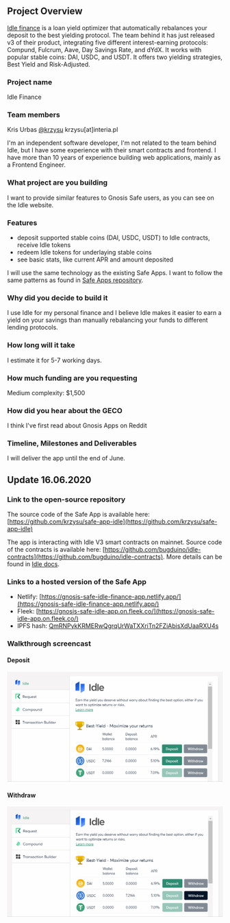 ## Project Overview

[Idle finance](https://idle.finance/#/) is a loan yield optimizer that automatically rebalances your deposit to the best yielding protocol. The team behind it has just released v3 of their product, integrating five different interest-earning protocols: Compund, Fulcrum, Aave, Day Savings Rate, and dYdX. It works with popular stable coins: DAI, USDC, and USDT. It offers two yielding strategies, Best Yield and Risk-Adjusted.

### Project name

Idle Finance

### Team members

Kris Urbas [@krzysu](https://twitter.com/krzysu) krzysu[at]interia.pl

I'm an independent software developer, I'm not related to the team behind Idle, but I have some experience with their smart contracts and frontend. I have more than 10 years of experience building web applications, mainly as a Frontend Engineer.

### What project are you building

I want to provide similar features to Gnosis Safe users, as you can see on the Idle website.

### Features

- deposit supported stable coins (DAI, USDC, USDT) to Idle contracts, receive Idle tokens
- redeem Idle tokens for underlaying stable coins
- see basic stats, like current APR and amount deposited

I will use the same technology as the existing Safe Apps. I want to follow the same patterns as found in [Safe Apps repository](https://github.com/gnosis/safe-react-apps).

### Why did you decide to build it

I use Idle for my personal finance and I believe Idle makes it easier to earn a yield on your savings than manually rebalancing your funds to different lending protocols.

### How long will it take

I estimate it for 5-7 working days.

### How much funding are you requesting

Medium complexity: \$1,500

### How did you hear about the GECO

I think I've first read about Gnosis Apps on Reddit

### Timeline, Milestones and Deliverables

I will deliver the app until the end of June.

## Update 16.06.2020

### Link to the open-source repository

The source code of the Safe App is available here: [https://github.com/krzysu/safe-app-idle](https://github.com/krzysu/safe-app-idle)

The app is interacting with Idle V3 smart contracts on mainnet. Source code of the contracts is available here: [https://github.com/bugduino/idle-contracts](https://github.com/bugduino/idle-contracts). More details can be found in [Idle docs](https://developers.idle.finance/contracts-and-codebase).

### Links to a hosted version of the Safe App

- Netlify: [https://gnosis-safe-idle-finance-app.netlify.app/](https://gnosis-safe-idle-finance-app.netlify.app/)
- Fleek: [https://gnosis-safe-idle-app.on.fleek.co/](https://gnosis-safe-idle-app.on.fleek.co/)
- IPFS hash: [QmRNPykKRMERwQgrqUrWaTXXriTn2FZiAbisXdUaaRXU4s](https://ipfs.fleek.co/ipfs/QmRNPykKRMERwQgrqUrWaTXXriTn2FZiAbisXdUaaRXU4s/)

### Walkthrough screencast

#### Deposit

![Deposit demo](./idle-deposit.gif)

#### Withdraw

![Withdraw demo](./idle-withdraw.gif)
